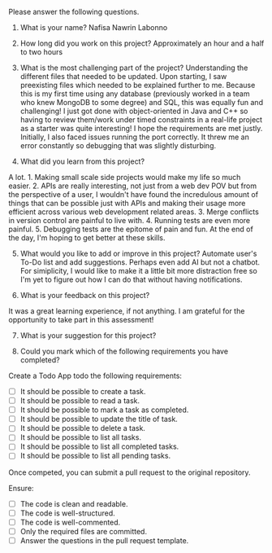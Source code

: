 Please answer the following questions.

1. What is your name?
Nafisa Nawrin Labonno

2. How long did you work on this project?
Approximately an hour and a half to two hours

3. What is the most challenging part of the project?
Understanding the different files that needed to be updated. Upon starting, I saw preexisting files which needed to be explained further to me. Because this is my first time using any database (previously worked in a team who knew MongoDB to some degree) and SQL, this was equally fun and challenging! I just got done with object-oriented in Java and C++ so having to review them/work under timed constraints in a real-life project as a starter was quite interesting! I hope the requirements are met justly. Initially, I also faced issues running the port correctly. It threw me an error constantly so debugging that was slightly disturbing.

4. What did you learn from this project?

A lot. 1. Making small scale side projects would make my life so much easier. 2. APIs are really interesting, not just from a web dev POV but from the perspective of a user, I wouldn't have found the incredulous amount of things that can be possible just with APIs and making their usage more efficient across various web development related areas. 3. Merge conflicts in version control are painful to live with. 4. Running tests are even more painful. 5. Debugging tests are the epitome of pain and fun. At the end of the day, I'm hoping to get better at these skills.

5. What would you like to add or improve in this project?
Automate user's To-Do list and add suggestions. Perhaps even add AI but not a chatbot. For simiplicity, I would like to make it a little bit more distraction free so I'm yet to figure out how I can do that without having notifications.

6. What is your feedback on this project?

It was a great learning experience, if not anything. I am grateful for the opportunity to take part in this assessment!

7. What is your suggestion for this project?


8. Could you mark which of the following requirements you have completed?

Create a Todo App todo the following requirements:

- [ ] It should be possible to create a task.
- [ ] It should be possible to read a task.
- [ ] It should be possible to mark a task as completed.
- [ ] It should be possible to update the title of task.
- [ ] It should be possible to delete a task.
- [ ] It should be possible to list all tasks.
- [ ] It should be possible to list all completed tasks.
- [ ] It should be possible to list all pending tasks.

Once competed, you can submit a pull request to the original repository.

Ensure:

- [ ] The code is clean and readable.
- [ ] The code is well-structured.
- [ ] The code is well-commented.
- [ ] Only the required files are committed.
- [ ] Answer the questions in the pull request template.